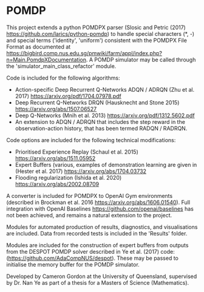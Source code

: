 # POMDP

This project extends a python POMDPX parser (Slosic and Petric (2017) https://github.com/larics/python-pomdp) to handle special characters (*, -) and special terms ('identity', 'uniform') consistent with the POMDPX File Format as documented at https://bigbird.comp.nus.edu.sg/pmwiki/farm/appl/index.php?n=Main.PomdpXDocumentation. A POMDP simulator may be called through the 'simulator_main_class_refactor' module. 

Code is included for the following algorithms: 
* Action-specific Deep Recurrent Q-Networks ADQN / ADRQN (Zhu et al. 2017) https://arxiv.org/pdf/1704.07978.pdf 
* Deep Recurrent Q-Networks DRQN (Hausknecht and Stone 2015) https://arxiv.org/abs/1507.06527 
* Deep Q-Networks (Mnih et al. 2013) https://arxiv.org/pdf/1312.5602.pdf 
* An extension to ADQN / ADRQN that includes the step reward in the observation-action history, that has been termed RADQN / RADRQN. 

Code options are included for the following technical modifications: 
* Prioritised Experience Replay (Schaul et al. 2015) https://arxiv.org/abs/1511.05952 
* Expert Buffers (various, examples of demonstration learning are given in (Hester et al. 2017) https://arxiv.org/abs/1704.03732
* Flooding regularization (Ishida et al. 2020) https://arxiv.org/abs/2002.08709 

A converter is included for POMDPX to OpenAI Gym environments (described in Brockman et al. 2016 https://arxiv.org/abs/1606.01540). Full integration with OpenAI Baselines https://github.com/openai/baselines has not been achieved, and remains a natural extension to the project. 

Modules for automated production of results, diagnostics, and visualisations are included. Data from recorded tests is included in the 'Results' folder. 

Modules are included for the construction of expert buffers from outputs from the DESPOT POMDP solver described in Ye et al. (2017) code: (https://github.com/AdaCompNUS/despot). These may be passed to initialise the memory buffer for the POMDP simulator. 

Developed by Cameron Gordon at the University of Queensland, supervised by Dr. Nan Ye as part of a thesis for a Masters of Science (Mathematics).

